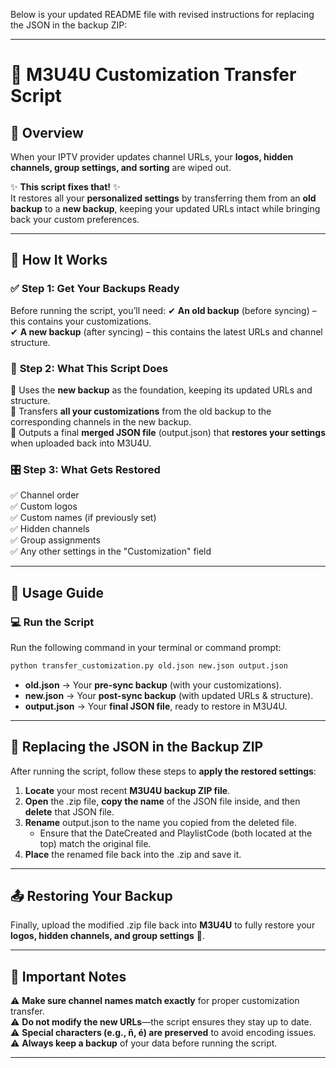 Below is your updated README file with revised instructions for replacing the JSON in the backup ZIP:

---

# 🚀 M3U4U Customization Transfer Script

## 🎯 Overview

When your IPTV provider updates channel URLs, your **logos, hidden channels, group settings, and sorting** are wiped out. 

✨ **This script fixes that!** ✨  
It restores all your **personalized settings** by transferring them from an **old backup** to a **new backup**, keeping your updated URLs intact while bringing back your custom preferences.

---

## 🔧 How It Works

### ✅ **Step 1: Get Your Backups Ready**
Before running the script, you’ll need:
✔ **An old backup** (before syncing) – this contains your customizations.  
✔ **A new backup** (after syncing) – this contains the latest URLs and channel structure.  

### 🔄 **Step 2: What This Script Does**
🔹 Uses the **new backup** as the foundation, keeping its updated URLs and structure.  
🔹 Transfers **all your customizations** from the old backup to the corresponding channels in the new backup.  
🔹 Outputs a final **merged JSON file** (output.json) that **restores your settings** when uploaded back into M3U4U.  

### 🎛 **Step 3: What Gets Restored**
✅ Channel order  
✅ Custom logos  
✅ Custom names (if previously set)  
✅ Hidden channels  
✅ Group assignments  
✅ Any other settings in the "Customization" field  

---

## 🚀 Usage Guide

### 💻 **Run the Script**
Run the following command in your terminal or command prompt:

```bash
python transfer_customization.py old.json new.json output.json
```

- **old.json** → Your **pre-sync backup** (with your customizations).  
- **new.json** → Your **post-sync backup** (with updated URLs & structure).  
- **output.json** → Your **final JSON file**, ready to restore in M3U4U.  

---

## 📂 **Replacing the JSON in the Backup ZIP**  
After running the script, follow these steps to **apply the restored settings**:

1. **Locate** your most recent **M3U4U backup ZIP file**.  
2. **Open** the .zip file, **copy the name** of the JSON file inside, and then **delete** that JSON file.  
3. **Rename** output.json to the name you copied from the deleted file.  
   - Ensure that the DateCreated and PlaylistCode (both located at the top) match the original file.  
4. **Place** the renamed file back into the .zip and save it.  

---

## 📤 **Restoring Your Backup**
Finally, upload the modified .zip file back into **M3U4U** to fully restore your **logos, hidden channels, and group settings** 🎉.  

---

## 📝 Important Notes

⚠ **Make sure channel names match exactly** for proper customization transfer.  
⚠ **Do not modify the new URLs**—the script ensures they stay up to date.  
⚠ **Special characters (e.g., ñ, é) are preserved** to avoid encoding issues.  
⚠ **Always keep a backup** of your data before running the script.  

---